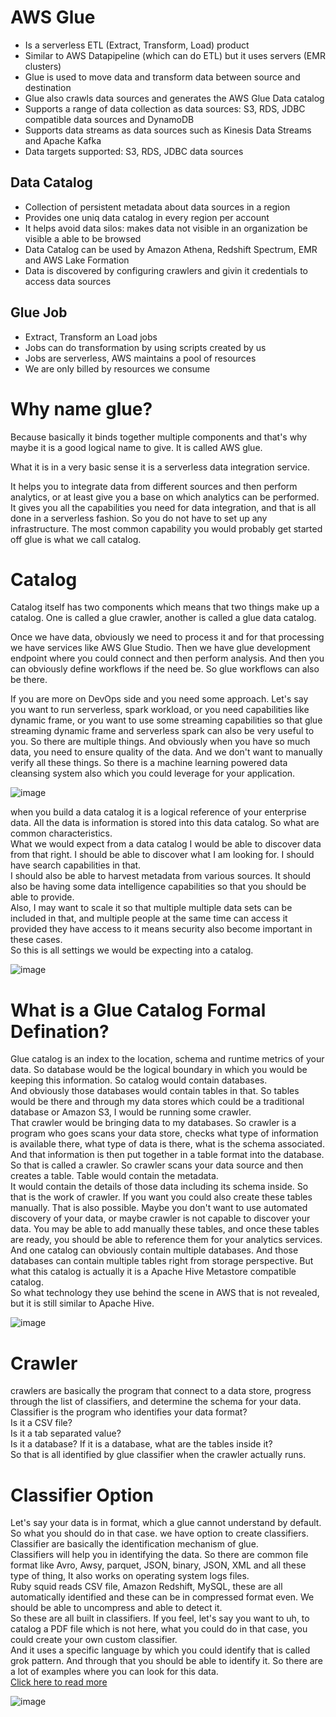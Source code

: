 # AWS Glue

- Is a serverless ETL (Extract, Transform, Load) product
- Similar to AWS Datapipeline (which can do ETL) but it uses servers (EMR clusters)
- Glue is used to move data and transform data between source and destination
- Glue also crawls data sources and generates the AWS Glue Data catalog
- Supports a range of data collection as data sources: S3, RDS, JDBC compatible data sources and DynamoDB
- Supports data streams as data sources such as Kinesis Data Streams and Apache Kafka
- Data targets supported: S3, RDS, JDBC data sources

## Data Catalog

- Collection of persistent metadata about data sources in a region
- Provides one uniq data catalog in every region per account
- It helps avoid data silos: makes data not visible in an organization be visible a able to be browsed
- Data Catalog can be used by Amazon Athena, Redshift Spectrum, EMR and AWS Lake Formation
- Data is discovered by configuring crawlers and givin it credentials to access data sources

## Glue Job

- Extract, Transform an Load jobs
- Jobs can do transformation by using scripts created by us
- Jobs are serverless, AWS maintains a pool of resources
- We are only billed by resources we consume

# Why name glue?

Because basically it binds together multiple components and that's why maybe it is a good logical name to give. It is called AWS glue.

What it is in a very basic sense it is a serverless data integration service.

It helps you to integrate data from different sources and then perform analytics, or at least give
you a base on which analytics can be performed. It gives you all the capabilities you need for data integration, and that is all done in a serverless fashion. So you do not have to set up any infrastructure. The most common capability you would probably get started off glue is what we call catalog.

# Catalog

Catalog itself has two components which means that two things make up a catalog. One is called a glue crawler, another is called a glue data catalog.

Once we have data, obviously we need to process it and for that processing we have services like AWS Glue Studio. Then we have glue development endpoint where you could connect and then perform analysis. And then you can obviously define workflows if the need be. So glue workflows can also be there.

If you are more on DevOps side and you need some approach. Let's say you want to run serverless, spark workload, or you need capabilities like dynamic frame, or you want to use some streaming capabilities so that glue streaming dynamic frame and serverless spark can also be very useful to you. So there are multiple things. And obviously when you have so much data, you need to ensure quality of the data. And we don't want to manually verify all these things. So there is a machine learning powered data cleansing system also which you could leverage for your application.

![image](https://github.com/user-attachments/assets/cdef8618-8de3-4a5b-adcc-9d28e4464e24)

when you build a data catalog it is a logical reference of your enterprise data. All the data is information is stored into this data catalog. So what are common characteristics.   
What we would expect from a data catalog I would be able to discover data from that right. I should be able to discover what I am looking for. I should have search capabilities in that.  
I should also be able to harvest metadata from various sources. It should also be having some data intelligence capabilities so that you should be able to provide.  
Also, I may want to scale it so that multiple multiple data sets can be included in that, and multiple people at the same time can access it provided they have access to it means security also become important in these cases.  
So this is all settings we would be expecting into a catalog.  

![image](https://github.com/user-attachments/assets/7b6d40c8-f44c-48ac-8351-9d5646a3e907)

# What is a Glue Catalog Formal Defination?   

Glue catalog is an index to the location, schema and runtime metrics of your data. So database would be the logical boundary in which you would be keeping this information. So catalog would contain databases.  
And obviously those databases would contain tables in that. So tables would be there and through my data stores which could be a traditional database or Amazon S3, I would be running some crawler.  
That crawler would be bringing data to my databases. So crawler is a program who goes scans your data store, checks what type of information is available there, what type of data is there, what is the schema associated.  
And that information is then put together in a table format into the database. So that is called a crawler. So crawler scans your data source and then creates a table. Table would contain the metadata.  
It would contain the details of those data including its schema inside. So that is the work of crawler. If you want you could also create these tables manually. That is also possible. 
Maybe you don't want to use automated discovery of your data, or maybe crawler is not capable to discover your data. You may be able to add manually these tables, and once these tables are ready, you should be able to reference them for your analytics services.  
And one catalog can obviously contain multiple databases. And those databases can contain multiple tables right from storage perspective. But what this catalog is actually it is a Apache Hive Metastore compatible catalog.  
So what technology they use behind the scene in AWS that is not revealed, but it is still similar to Apache Hive.  

![image](https://github.com/user-attachments/assets/3b2c85de-9b66-414d-aab3-62c264b9443f)

# Crawler  
crawlers are basically the program that connect to a data store, progress through the list of classifiers, and determine the schema for your data.   
Classifier is the program who identifies your data format?   
Is it a CSV file?  
Is it a tab separated value?  
Is it a database? If it is a database, what are the tables inside it?   
So that is all identified by glue classifier when the crawler actually runs.  

# Classifier Option
Let's say your data is in format, which a glue cannot understand by default. So what you should do in that case. we have option to create classifiers. Classifier are basically the identification mechanism of glue.  
Classifiers will help you in identifying the data. So there are common file format like Avro, Awsy, parquet, JSON, binary, JSON, XML and all these type of thing, It also works on operating system logs files.  
Ruby squid reads CSV file, Amazon Redshift, MySQL, these are all automatically identified and these can be in compressed format even. We should be able to uncompress and able to detect it.  
So these are all built in classifiers. If you feel, let's say you want to uh, to catalog a PDF file which is not here, what you could do in that case, you could create your own custom classifier.  
And it uses a specific language by which you could identify that is called grok pattern. And through that you should be able to identify it. So there are a lot of examples where you can look for this data.  
[Click here to read more](https://docs.aws.amazon.com/glue/latest/dg/add-classifier.html)

![image](https://github.com/user-attachments/assets/7bac4322-14e5-4721-a50f-7999e4e3bbc2)
